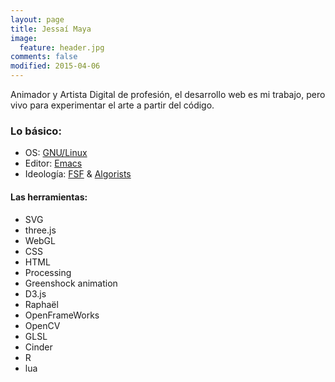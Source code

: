 ```yaml
---
layout: page
title: Jessaí Maya
image:
  feature: header.jpg
comments: false
modified: 2015-04-06
---
```


Animador y Artista Digital de profesión, el desarrollo web es mi trabajo, pero vivo para experimentar el arte a partir del código.

### Lo básico:

* OS: [GNU/Linux](https://www.gnu.org/gnu/linux-and-gnu.html)
* Editor: [Emacs](https://www.gnu.org/software/emacs/)
* Ideología: [FSF](http://www.fsf.org/) & [Algorists](http://www.algorists.org/algorist.html)

#### Las herramientas:
* SVG
* three.js
* WebGL
* CSS
* HTML
* Processing
* Greenshock animation
* D3.js
* Raphaël
* OpenFrameWorks
* OpenCV
* GLSL
* Cinder
* R
* lua
